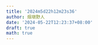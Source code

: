 ```yaml
---
title: '2024m5d22h12m23s36'
author: 烟墩野人
date: '2024-05-22T12:23:37+08:00'
draft: true
math: true
---
```

